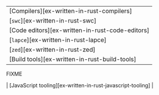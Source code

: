 ||
|--------|
| [Compilers][ex-written-in-rust-compilers] |
| [`swc`][ex-written-in-rust-swc] |
| [Code editors][ex-written-in-rust-code-editors] |
| [`lapce`][ex-written-in-rust-lapce] |
| [`zed`][ex-written-in-rust-zed] |
| [Build tools][ex-written-in-rust-build-tools] |

<div class="hidden">
FIXME

| [JavaScript tooling][ex-written-in-rust-javascript-tooling] |

</div>
